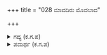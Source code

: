 +++
title = "028 ಮಾವದಿರು ಮೊದಲಾದ"

+++

<details><summary>ಗದ್ಯ (ಕ.ಗ.ಪ) </summary>

28. “ಮಾವನಾದ ಇಂದ್ರನೇ ಮೊದಲಾದ ದಿಕ್ಪಾಲಕರಿಗೆ ನಮಿಸಿದೆ, ಸೂರ್ಯಚಂದ್ರರಿಗೂ ಮಂಡೆಯಲ್ಲಿ ಕೈ ಜೋಡಿಸಿ ವಂದಿಸಿದೆ, ಕಾಪಾಡಿ ನನ್ನನ್ನು, ನಾನು ಹೆಂಗಸಲ್ಲವೆ ? ಹಾವು ಹಲಬರ ನಡುವೆ ಸಾಯದು. ಯಾವ ದೇವರಿಗೂ  ದೂರು ಮುಟ್ಟಲಿಲ್ಲ” ಹೀಗೆ ದ್ರೌಪದಿ ಬಗೆ ಬಗೆಯಾಗಿ ಹಂಬಲಿಸಿದಳು
</details>

<details><summary>ಪದಾರ್ಥ (ಕ.ಗ.ಪ) </summary>

-
</details>
